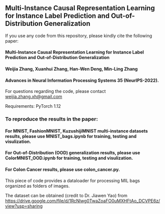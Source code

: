 ## Multi-Instance Causal Representation Learning for Instance Label Prediction and Out-of-Distribution Generalization

If you use any code from this repository, please kindly cite the following paper:

#### Multi-Instance Causal Representation Learning for Instance Label Prediction and Out-of-Distribution Generalization
#### Weijia Zhang, Xuanhui Zhang, Han-Wen Deng, Min-Ling Zhang
#### Advances in Neural Information Processing Systems 35 (NeurIPS-2022).

For questions regarding the code, please contact weijia.zhang.xh@gmail.com

Requirements: PyTorch 1.12

### To reproduce the results in the paper:

#### For MNIST, FashionMNIST, KuzushijiMNIST multi-instance datasets results, please use MNIST_bags.ipynb for training, testing and visulization.


#### For Out-of-Distribution (OOD) generalization results, please use ColorMNIST_OOD.ipynb for training, testing and visulization.


#### For Colon Cancer results, please use colon_cancer.py. 
This piece of code provides a dataloader for processing MIL bags organized as folders of images.

The dataset can be obtained (credit to Dr. Jiawen Yao) from https://drive.google.com/file/d/1RcNlwg0TwaZoaFO0uMXHFtAo_DCVPE6z/view?usp=sharing
